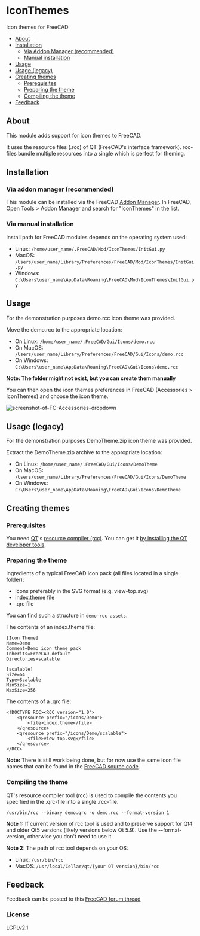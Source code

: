 # IconThemes
Icon themes for FreeCAD

<!-- START doctoc generated TOC please keep comment here to allow auto update -->
<!-- DON'T EDIT THIS SECTION, INSTEAD RE-RUN doctoc TO UPDATE -->

- [About](#about)
- [Installation](#installation)
  - [Via Addon Manager (recommended)](#via-addon-manager-recommended)
  - [Manual installation](#manual-installation)
- [Usage](#usage)
- [Usage (legacy)](#usage-legacy)
- [Creating themes](#creating-themes)
  - [Prerequisites](#prerequisites)
  - [Preparing the theme](#preparing-the-theme)
  - [Compiling the theme](#compiling-the-theme)
- [Feedback](#feedback)

<!-- END doctoc generated TOC please keep comment here to allow auto update -->

## About
This module adds support for icon themes to FreeCAD.

It uses the resource files (.rcc) of QT (FreeCAD's interface framework). rcc-files bundle multiple resources into a single which is perfect for theming.

## Installation
### Via addon manager (recommended)
This module can be installed via the FreeCAD [Addon Manager](https://github.com/FreeCAD/FreeCAD-addons#1-builtin-addon-manager). In FreeCAD, Open Tools > Addon Manager and search for "IconThemes" in the list.

### Via manual installation

Install path for FreeCAD modules depends on the operating system used:

- Linux: `/home/user_name/.FreeCAD/Mod/IconThemes/InitGui.py`
- MacOS: `/Users/user_name/Library/Preferences/FreeCAD/Mod/IconThemes/InitGui.py`
- Windows: `C:\Users\user_name\AppData\Roaming\FreeCAD\Mod\IconThemes\InitGui.py`

## Usage
For the demonstration purposes demo.rcc icon theme was provided. 

Move the demo.rcc to the appropriate location:

- On Linux: `/home/user_name/.FreeCAD/Gui/Icons/demo.rcc`
- On MacOS: `/Users/user_name/Library/Preferences/FreeCAD/Gui/Icons/demo.rcc`
- On Windows: `C:\Users\user_name\AppData\Roaming\FreeCAD\Gui\Icons\demo.rcc`

**Note: The folder might not exist, but you can create them manually**

You can then open the icon themes preferences in FreeCAD (Accessories > IconThemes) and choose the icon theme.

![screenshot-of-FC-Accessories-dropdown](https://user-images.githubusercontent.com/4140247/64272349-2b549a00-cf0d-11e9-90c9-84e3f8191b2d.png)

## Usage (legacy)
For the demonstration purposes DemoTheme.zip icon theme was provided. 

Extract the DemoTheme.zip archive to the appropriate location:

- On Linux: `/home/user_name/.FreeCAD/Gui/Icons/DemoTheme`
- On MacOS: `/Users/user_name/Library/Preferences/FreeCAD/Gui/Icons/DemoTheme`
- On Windows: `C:\Users\user_name\AppData\Roaming\FreeCAD\Gui\Icons\DemoTheme`

## Creating themes
### Prerequisites
You need [QT](https://www.qt.io/)'s [resource compiler (rcc)](https://doc.qt.io/qt-5/rcc.html). You can get it [by installing the QT developer tools](https://www.qt.io/product/development-tools).

### Preparing the theme
Ingredients of a typical FreeCAD icon pack (all files located in a single folder):

- Icons preferably in the SVG format (e.g. view-top.svg)
- index.theme file
- .qrc file

You can find such a structure in `demo-rcc-assets`.

The contents of an index.theme file:

```
[Icon Theme]
Name=Demo
Comment=Demo icon theme pack
Inherits=FreeCAD-default
Directories=scalable

[scalable]
Size=64
Type=Scalable
MinSize=1
MaxSize=256
```

The contents of a .qrc file:

```
<!DOCTYPE RCC><RCC version="1.0">
    <qresource prefix="/icons/Demo">
        <file>index.theme</file>
    </qresource>
    <qresource prefix="/icons/Demo/scalable">
        <file>view-top.svg</file>
    </qresource>
</RCC>
```

**Note:** There is still work being done, but for now use the same icon file names that can be found in the [FreeCAD source code](https://github.com/FreeCAD/FreeCAD).

### Compiling the theme
QT's resource compiler tool (rcc) is used to compile the contents you specified in the .qrc-file into a single .rcc-file.

```
/usr/bin/rcc --binary demo.qrc -o demo.rcc --format-version 1
```

**Note 1:** If current version of rcc tool is used and to preserve support for Qt4 and older Qt5 versions (likely versions below Qt 5.9). Use the --format-version, otherwise you don't need to use it.

**Note 2:** The path of rcc tool depends on your OS:

- Linux: `/usr/bin/rcc`
- MacOS: `/usr/local/Cellar/qt/{your QT version}/bin/rcc`

## Feedback
Feedback can be posted to this [FreeCAD forum thread](https://forum.freecadweb.org/viewtopic.php?f=22&t=17901)

### License
LGPLv2.1